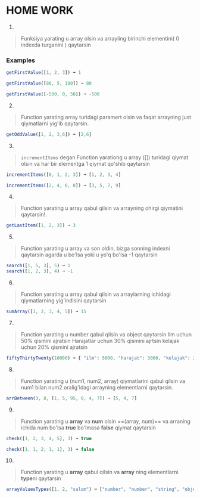 # HOME WORK

1. 
> Funksiya yarating u array olsin va arrayling birinchi elementini( 0 indexda turganini ) qaytarsin
### Examples

```js
getFirstValue([1, 2, 3]) ➞ 1

getFirstValue([80, 5, 100]) ➞ 80

getFirstValue([-500, 0, 50]) ➞ -500
```

2. 
> Function yarating array turidagi paramert olsin va faqat arrayning just qiymatlarni yig'ib qaytarsin.

```js
getOddValue([1, 2, 3,6]) ➞ [2,6]
```

3. 
> `incrementItems` degan Function yarationg u array ([]) turidagi qiymat olsin va har bir elementga 1 qiymat qo'shib qaytarsin

```js
incrementItems([0, 1, 2, 3]) ➞ [1, 2, 3, 4]

incrementItems([2, 4, 6, 8]) ➞ [3, 5, 7, 9]
```

4. 
> Function yarating u array qabul qilsin va arrayning ohirgi qiymatini qaytarsin!.

```js
getLastItem([1, 2, 3]) ➞ 3
```

5. 
> Function yarating u array va son oldin, bizga sonning indexni qaytarsin agarda u bo'lsa yoki u yo'q bo'lsa -1 qaytarsin

```js
search([1, 5, 3], 5) ➞ 1
search([1, 2, 3], 4) ➞ -1
```

6. 
> Function yarating u array qabul qilsin va arraylarning ichidagi qiymatlarning yig'indisini qaytarsin

```js
sumArray([1, 2, 3, 4, 5]) ➞ 15
```

7. 
> Function yarating u number qabul qilsin va object qaytarsin 
	Ilm uchun 50% qismini ajratsin
>   Harajatlar uchun 30% qismini ajrtsin
>   kelajak uchun 20% qismini ajratsin

```js
fiftyThirtyTwenty(10000) ➞ { "ilm": 5000, "harajat": 3000, "kelajak": 2000 }
```

8. 
> Function yarating u (num1, num2, array) qiymatlarini qabul qilsin va num1 bilan num2 oralig'idagi arrayning elementlarni qaytarsin.

```js
arrBetween(3, 8, [1, 5, 95, 0, 4, 7]) ➞ [5, 4, 7]
```

9. 
> Function yarating u **array** va **num** olsin ==(array, num)== va arraning ichida num bo'lsa **true** bo'lmasa **false** qiymat qaytarsin
```js
check([1, 2, 3, 4, 5], 3) ➞ true

check([1, 1, 2, 1, 1], 3) ➞ false
```

10. 
> Function yarating u **array** qabul qilsin va **array** ning elementlarni **type**ni  qaytarsin

```js
arrayValuesTypes([1, 2, "salom") ➞ ["number", "number", "string", "object"]
```